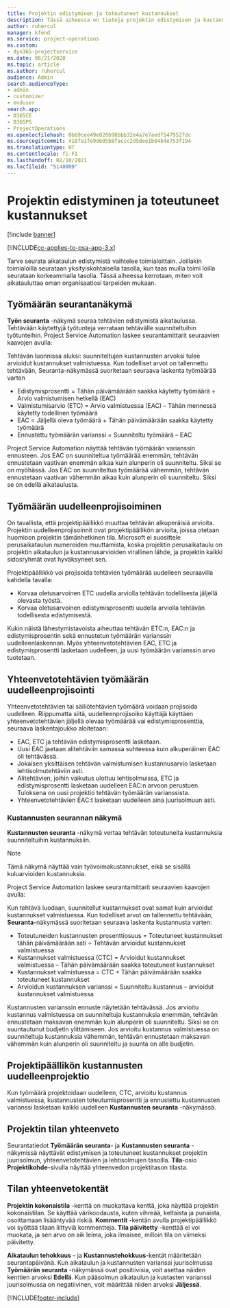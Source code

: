 ```yaml
---
title: Projektin edistyminen ja toteutuneet kustannukset
description: Tässä aiheessa on tietoja projektin edistymisen ja kustannusten toteutumisen seurannasta.
author: ruhercul
manager: kfend
ms.service: project-operations
ms.custom:
- dyn365-projectservice
ms.date: 08/21/2020
ms.topic: article
ms.author: ruhercul
audience: Admin
search.audienceType:
- admin
- customizer
- enduser
search.app:
- D365CE
- D365PS
- ProjectOperations
ms.openlocfilehash: 0b69cee49e028b98bbb32e4a7e7aedf5479527dc
ms.sourcegitcommit: 418fa1fe9d605b8faccc2d5dee1b04b4e753f194
ms.translationtype: HT
ms.contentlocale: fi-FI
ms.lasthandoff: 02/10/2021
ms.locfileid: "5148009"
---
```

# <a name="project-progress-and-cost-consumption"></a>Projektin edistyminen ja toteutuneet kustannukset

[!include [banner](../includes/psa-now-project-operations.md)]

[!INCLUDE[cc-applies-to-psa-app-3.x](../includes/cc-applies-to-psa-app-3x.md)]

Tarve seurata aikataulun edistymistä vaihtelee toimialoittain. Joillakin toimialoilla seurataan yksityiskohtaisella tasolla, kun taas muilla toimi loilla seurataan korkeammalla tasolla. Tässä aiheessa kerrotaan, miten voit aikatauluttaa oman organisaatiosi tarpeiden mukaan.

## <a name="effort-tracking-view"></a>Työmäärän seurantanäkymä

**Työn seuranta** -näkymä seuraa tehtävien edistymistä aikataulussa. Tehtävään käytettyjä työtunteja verrataan tehtävälle suunniteltuihin työtunteihin. Project Service Automation laskee seurantamittarit seuraavien kaavojen avulla:

Tehtävän luonnissa aluksi: suunniteltujen kustannusten arvoksi tulee arvioidut kustannukset valmistuessa. Kun todelliset arvot on tallennettu tehtävään, Seuranta-näkymässä suoritetaan seuraava laskenta työmäärää varten

- Edistymisprosentti = Tähän päivämäärään saakka käytetty työmäärä ÷ Arvio valmistumisen hetkellä (EAC) 
- Valmistumisarvio (ETC) = Arvio valmistuessa (EAC) – Tähän mennessä käytetty todellinen työmäärä 
- EAC = Jäljellä oleva työmäärä + Tähän päivämäärään saakka käytetty työmäärä 
- Ennustettu työmäärän varianssi = Suunniteltu työmäärä – EAC

Project Service Automation näyttää tehtävän työmäärän varianssin ennusteen. Jos EAC on suunniteltua työmäärää enemmän, tehtävän ennustetaan vaativan enemmän aikaa kuin alunperin oli suunniteltu. Siksi se on myöhässä. Jos EAC on suunniteltua työmäärää vähemmän, tehtävän ennustetaan vaativan vähemmän aikaa kuin alunperin oli suunniteltu. Siksi se on edellä aikataulusta.

## <a name="reprojecting-effort"></a>Työmäärän uudelleenprojisoiminen

On tavallista, että projektipäällikkö muuttaa tehtävän alkuperäisiä arvioita. Projektin uudelleenprojisoinnit ovat projektipäällikön arvioita, joissa otetaan huomioon projektin tämänhetkinen tila. Microsoft ei suosittele perusaikataulun numeroiden muuttamista, koska projektin perusaikataulu on projektin aikataulun ja kustannusarvioiden virallinen lähde, ja projektin kaikki sidosryhmät ovat hyväksyneet sen.

Projektipäällikkö voi projisoida tehtävien työmäärää uudelleen seuraavilla kahdella tavalla:

- Korvaa oletusarvoinen ETC uudella arviolla tehtävän todellisesta jäljellä olevasta työstä. 
- Korvaa oletusarvoinen edistymisprosentti uudella arviolla tehtävän todellisesta edistymisestä.

Kukin näistä lähestymistavoista aiheuttaa tehtävän ETC:n, EAC:n ja edistymisprosentin sekä ennustetun työmäärän varianssin uudelleenlaskennan. Myös yhteenvetotehtävien EAC, ETC ja edistymisprosentti lasketaan uudelleen, ja uusi työmäärän varianssin arvo tuotetaan.

## <a name="reprojection-of-effort-on-summary-tasks"></a>Yhteenvetotehtävien työmäärän uudelleenprojisointi

Yhteenvetotehtävien tai säiliötehtävien työmäärä voidaan projisoida uudelleen. Riippumatta siitä, uudelleenprojisoiko käyttäjä käyttäen yhteenvetotehtävien jäljellä olevaa työmäärää vai edistymisprosenttia, seuraava laskentajoukko aloitetaan:

- EAC, ETC ja tehtävän edistymisprosentti lasketaan.
- Uusi EAC jaetaan alitehtäviin samassa suhteessa kuin alkuperäinen EAC oli tehtävässä.
- Jokaisen yksittäisen tehtävän valmistumisen kustannusarvio lasketaan lehtisolmutehtäviin asti. 
- Alitehtävien, joihin vaikutus ulottuu lehtisolmuissa, ETC ja edistymisprosentti lasketaan uudelleen EAC:n arvoon perustuen. Tuloksena on uusi projektio tehtävän työmäärän varianssista. 
- Yhteenvetotehtävien EAC:t lasketaan uudelleen aina juurisolmuun asti.

### <a name="cost-tracking-view"></a>Kustannusten seurannan näkymä 

**Kustannusten seuranta** -näkymä vertaa tehtävän toteutuneita kustannuksia suunniteltuihin kustannuksiin. 

> [!NOTE]
> Tämä näkymä näyttää vain työvoimakustannukset, eikä se sisällä kuluarvioiden kustannuksia. 

Project Service Automation laskee seurantamittarit seuraavien kaavojen avulla:

Kun tehtävä luodaan, suunnitellut kustannukset ovat samat kuin arvioidut kustannukset valmistuessa. Kun todelliset arvot on tallennettu tehtävään, **Seuranta**-näkymässä suoritetaan seuraava laskenta kustannusta varten:

 - Toteutuneiden kustannusten prosenttiosuus = Toteutuneet kustannukset tähän päivämäärään asti ÷ Tehtävän arvioidut kustannukset valmistuessa
 - Kustannukset valmistuessa (CTC) = Arvioidut kustannukset valmistuessa – Tähän päivämäärään saakka toteutuneet kustannukset
 - Kustannukset valmistuessa = CTC + Tähän päivämäärään saakka toteutuneet kustannukset
 - Arvioidun kustannuksen varianssi = Suunniteltu kustannus – arvioidut kustannukset valmistuessa

Kustannusten varianssin ennuste näytetään tehtävässä. Jos arvioitu kustannus valmistuessa on suunniteltuja kustannuksia enemmän, tehtävän ennustetaan maksavan enemmän kuin alunperin oli suunniteltu. Siksi se on suuntautunut budjetin ylittämiseen. Jos arvioitu kustannus valmistuessa on suunniteltuja kustannuksia vähemmän, tehtävän ennustetaan maksavan vähemmän kuin alunperin oli suunniteltu ja suunta on alle budjetin.

## <a name="project-managers-reprojection-of-cost"></a>Projektipäällikön kustannusten uudelleenprojektio

Kun työmäärä projektoidaan uudelleen, CTC, arvioitu kustannus valmistuessa, kustannusten toteutumisprosentti ja ennustettu kustannusten varianssi lasketaan kaikki uudelleen **Kustannusten seuranta** -näkymässä.

## <a name="project-status-summary"></a>Projektin tilan yhteenveto

Seurantatiedot **Työmäärän seuranta**- ja **Kustannusten seuranta** -näkymissä näyttävät edistymisen ja toteutuneet kustannukset projektin juurisolmun, yhteenvetotehtävien ja lehtisolmujen tasoilla. **Tila**-osio **Projektikohde**-sivulla näyttää yhteenvedon projektitason tilasta.

## <a name="status-summary-fields"></a>Tilan yhteenvetokentät

**Projektin kokonaistila** -kenttä on muokattava kenttä, joka näyttää projektin kokonaistilan. Se käyttää värikoodausta, kuten vihreää, keltaista ja punaista, osoittamaan lisääntyvää riskiä. **Kommentit** -kentän avulla projektipäällikkö voi syöttää tilaan liittyviä kommentteja. **Tila päivitetty** -kenttää ei voi muokata, ja sen arvo on aik leima, joka ilmaisee, milloin tila on viimeksi päivitetty.

**Aikataulun tehokkuus** - ja **Kustannustehokkuus**-kentät määritetään seurantapäivänä. Kun aikataulun ja kustannusten varianssi juurisolmussa **Työmäärän seuranta** -näkymässä ovat positiivisia, voit asettaa näiden kenttien arvoksi **Edellä**. Kun pääsolmun aikataulun ja kustasten varianssi juurisolmussa on negatiivinen, voit määrittää niiden arvoksi **Jäljessä**.


[!INCLUDE[footer-include](../includes/footer-banner.md)]